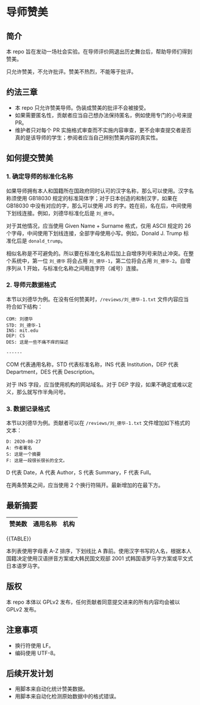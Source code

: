 # 导师赞美

## 简介

本 repo 旨在发动一场社会实验。在导师评价网退出历史舞台后，帮助导师们得到赞美。

只允许赞美，不允许批评。赞美不热烈，不能等于批评。

## 约法三章

- 本 repo 只允许赞美导师。伪装成赞美的批评不会被接受。
- 如果需要匿名性，贡献者应当自己想办法保持匿名，例如使用专门的小号来提 PR。
- 维护者只对每个 PR 实施格式审查而不实施内容审查，更不会审查提交者是否真的是该导师的学生；参阅者应当自己辨别赞美内容的真实性。

## 如何提交赞美

### 1. 确定导师的标准化名称

如果导师拥有本人和国籍所在国政府同时认可的汉字名称，那么可以使用。汉字名称须使用 GB18030 规定的标准简体字；对于日本创造的和制汉字，如果在 GB18030 中没有对应的字，那么可以使用 JIS 的字。姓在前，名在后，中间使用下划线连接。例如，刘德华标准化后是 `刘_德华`。

对于其他情况，应当使用 Given Name + Surname 格式，仅用 ASCII 规定的 26 个字母，中间使用下划线连接，全部字母使用小写。例如，Donald J. Trump 标准化后是 `donald_trump`。

相似名称是不可避免的。所以要在标准化名称后加上自增序列号来防止冲突。在整个系统中，第一位 `刘_德华` 将会占用 `刘_德华-1`，第二位将会占用 `刘_德华-2`。自增序列从 1 开始，与标准化名称之间用连字符（减号）连接。

### 2. 导师元数据格式

本节以刘德华为例。在没有任何赞美时，`/reviews/刘_德华-1.txt` 文件内容应当符合如下结构：

```
COM: 刘德华
STD: 刘_德华-1
INS: mit.edu
DEP: CS
DES: 这是一些不痛不痒的描述

------

```

COM 代表通用名称，STD 代表标准名称，INS 代表 Institution，DEP 代表 Department，DES 代表 Description。

对于 INS 字段，应当使用机构的网站域名。对于 DEP 字段，如果不确定或难以定义，那么就写作半角问号。

### 3. 数据记录格式

本节以刘德华为例。贡献者可以在 `/reviews/刘_德华-1.txt` 文件增加如下格式的文本：

```
D: 2020-08-27
A: 作者署名
S: 这是一个摘要
F: 这是一段很长很长的全文。
```

D 代表 Date，A 代表 Author，S 代表 Summary，F 代表 Full。

在两条赞美之间，应当使用 2 个换行符隔开。最新增加的在最下方。

## 最新摘要

赞美数 | 通用名称 | 机构
--- | --- | ---
{{TABLE}}

本列表使用字母表 A-Z 排序，下划线比 A 靠前。使用汉字书写的人名，根据本人国籍决定使用汉语拼音方案或大韩民国文观部 2001 式韩国语罗马字方案或平文式日本语罗马字。

## 版权

本 repo 本体以 GPLv2 发布，任何贡献者同意提交进来的所有内容均会被以 GPLv2 发布。

## 注意事项

- 换行符使用 LF。
- 编码使用 UTF-8。

## 后续开发计划

- 用脚本来自动化统计赞美数据。
- 用脚本来自动化检测原始数据中的格式错误。
